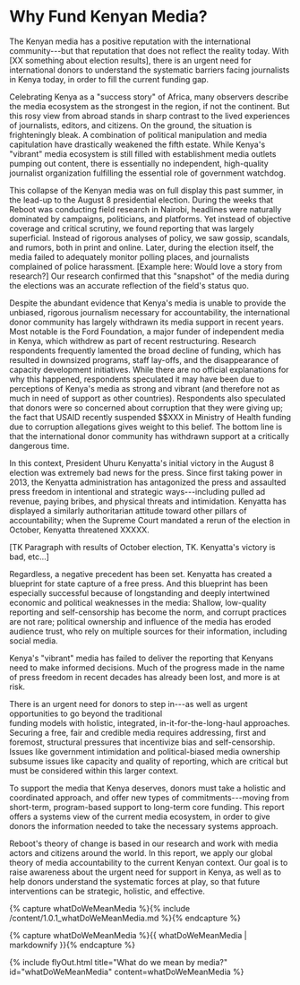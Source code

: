 # Why Fund Kenyan Media?

The Kenyan media has a positive reputation with the international community---but that reputation that does not reflect the reality today. With [XX something about election results], there is an urgent need for international donors to understand the systematic barriers facing journalists in Kenya today, in order to fill the current funding gap.

Celebrating Kenya as a "success story" of Africa, many observers describe the media ecosystem as the strongest in the region, if not the continent. But this rosy view from abroad stands in sharp contrast to the lived experiences of journalists, editors, and citizens. On the ground, the situation is frighteningly bleak. A combination of political manipulation and media capitulation have drastically weakened the fifth estate. While Kenya's "vibrant" media ecosystem is still filled with establishment media outlets pumping out content, there is essentially no independent, high-quality journalist organization fulfilling the essential role of government watchdog.

This collapse of the Kenyan media was on full display this past summer, in the lead-up to the August 8 presidential election. During the weeks that Reboot was conducting field research in Nairobi, headlines were naturally dominated by campaigns, politicians, and platforms. Yet instead of objective coverage and critical scrutiny, we found reporting that was largely superficial. Instead of rigorous analyses of policy, we saw gossip, scandals, and rumors, both in print and online. Later, during the election itself, the media failed to adequately monitor polling places, and journalists complained of police harassment. [Example here: Would love a story from research?] Our research confirmed that this "snapshot" of the media during the elections was an accurate reflection of the field's status quo.

Despite the abundant evidence that Kenya's media is unable to provide the unbiased, rigorous journalism necessary for accountability, the international donor community has largely withdrawn its media support in recent years. Most notable is the Ford Foundation, a major funder of independent media in Kenya, which withdrew as part of recent restructuring. Research respondents frequently lamented the broad decline of funding, which has resulted in downsized programs, staff lay-offs, and the disappearance of capacity development initiatives. While there are no official explanations for why this happened, respondents speculated it may have been due to perceptions of Kenya's media as strong and vibrant (and therefore not as much in need of support as other countries). Respondents also speculated that donors were so concerned about corruption that they were giving up; the fact that USAID recently suspended $$XXX in Ministry of Health funding due to corruption allegations gives weight to this belief. The bottom line is that the international donor community has withdrawn support at a critically dangerous time.

In this context, President Uhuru Kenyatta's initial victory in the August 8 election was extremely bad news for the press. Since first taking power in 2013, the Kenyatta administration has antagonized the press and assaulted press freedom in intentional and strategic ways---including pulled ad revenue, paying bribes, and physical threats and intimidation. Kenyatta has displayed a similarly authoritarian attitude toward other pillars of accountability; when the Supreme Court mandated a rerun of the election in October, Kenyatta threatened XXXXX.

[TK Paragraph with results of October election, TK. Kenyatta's victory is bad, etc...]

Regardless, a negative precedent has been set. Kenyatta has created a blueprint for state capture of a free press. And this blueprint has been especially successful because of longstanding and deeply intertwined economic and political weaknesses in the media: Shallow, low-quality reporting and self-censorship has become the norm, and corrupt practices are not rare; political ownership and influence of the media has eroded audience trust, who rely on multiple sources for their information, including social media.

Kenya's "vibrant" media has failed to deliver the reporting that Kenyans need to make informed decisions. Much of the progress made in the name of press freedom in recent decades has already been lost, and more is at risk.

There is an urgent need for donors to step in---as well as urgent opportunities to go beyond the traditional\
funding models with holistic, integrated, in-it-for-the-long-haul approaches. Securing a free, fair and credible media requires addressing, first and foremost, structural pressures that incentivize bias and self-censorship. Issues like government intimidation and political-biased media ownership subsume issues like capacity and quality of reporting, which are critical but must be considered within this larger context.

To support the media that Kenya deserves, donors must take a holistic and coordinated approach, and offer new types of commitments---moving from short-term, program-based support to long-term core funding. This report offers a systems view of the current media ecosystem, in order to give donors the information needed to take the necessary systems approach.

Reboot's theory of change is based in our research and work with media actors and citizens around the world. In this report, we apply our global theory of media accountability to the current Kenyan context. Our goal is to raise awareness about the urgent need for support in Kenya, as well as to help donors understand the systematic forces at play, so that future interventions can be strategic, holistic, and effective.

<!-- Include content as a variable -->
{% capture whatDoWeMeanMedia %}{% include /content/1.0.1_whatDoWeMeanMedia.md %}{% endcapture %}
<!-- markdownify the variable -->
{% capture whatDoWeMeanMedia %}{{ whatDoWeMeanMedia | markdownify }}{% endcapture %}
<!-- include the flyOut function and pass in the variable content -->
{% include flyOut.html title="What do we mean by media?" id="whatDoWeMeanMedia" content=whatDoWeMeanMedia %}
